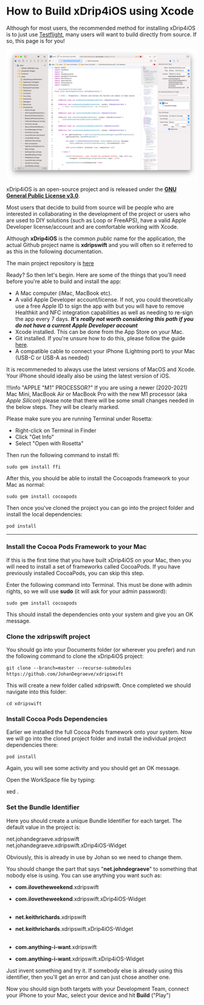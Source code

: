 # How to Build xDrip4iOS using Xcode

Although for most users, the recommended method for installing xDrip4iOS is to just use [Testflight](testflight.md), many users will want to build directly from source. If so, this page is for you!

![Xcode](img/build_xcode.png)

xDrip4iOS is an open-source project and is released under the [**GNU General Public License v3.0**](https://github.com/JohanDegraeve/xdripswift/blob/master/LICENSE).

Most users that decide to build from source will be people who are interested in collaborating in the development of the project or users who are used to DIY solutions (such as Loop or FreeAPS), have a valid Apple Developer license/account and are comfortable working with Xcode.

Although **xDrip4iOS** is the common *public* name for the application, the actual Github project name is **xdripswift** and you will often so it referred to as this in the following documentation.

The main project repository is [here](https://github.com/JohanDegraeve/xdripswift)

Ready? So then let's begin. Here are some of the things that you'll need before you're able to build and install the app:

- A Mac computer (iMac, MacBook etc).
- A valid Apple Developer account/license. If not, you could theoretically use a free Apple ID to sign the app with but you will have to remove Healthkit and NFC integration capabilities as well as needing to re-sign the app every 7 days. ***It's really not worth considering this path if you do not have a current Apple Developer account***
- Xcode installed. This can be done from the App Store on your Mac.
- Git installed. If you're unsure how to do this, please follow the guide [here](https://git-scm.com/book/en/v2/Getting-Started-Installing-Git).
- A compatible cable to connect your iPhone (Lightning port) to your Mac (USB-C or USB-A as needed)
  
It is recommeneded to always use the latest versions of MacOS and Xcode. Your iPhone should ideally also be using the latest version of iOS.

!!!info "APPLE "M1" PROCESSOR?"
If you are using a newer (2020-2021) Mac Mini, MacBook Air or MacBook Pro with the new M1 processor (aka *Apple Silicon*) please note that there will be some small changes needed in the below steps. They will be clearly marked.

Please make sure you are running Terminal under Rosetta:

- Right-click on Terminal in Finder
- Click "Get Info"
- Select "Open with Rosetta"

Then run the following command to install ffi:

    sudo gem install ffi

After this, you should be able to install the Cocoapods framework to your Mac as normal:

    sudo gem install cocoapods

Then once you've cloned the project you can go into the project folder and install the local dependencies:

    pod install

___
### Install the Cocoa Pods Framework to your Mac

If this is the first time that you have built xDrip4iOS on your Mac, then you will need to install a set of frameworks called CocoaPods. If you have previously installed CocoaPods, you can skip this step.

Enter the following command into Terminal. This must be done with admin rights, so we will use **sudo** (it will ask for your admin password):

    sudo gem install cocoapods

This should install the dependencies onto your system and give you an OK message.



### Clone the xdripswift project

You should go into your Documents folder (or wherever you prefer) and run the following command to clone the xDrip4iOS project:

    git clone --branch=master --recurse-submodules https://github.com/JohanDegraeve/xdripswift

This will create a new folder called xdripswift. Once completed we should navigate into this folder:

    cd xdripswift

### Install Cocoa Pods Dependencies

Earlier we installed the full Cocoa Pods framework onto your system. Now we will go into the cloned project folder and install the individual project dependencies there:

    pod install

Again, you will see some activity and you should get an OK message.

Open the WorkSpace file by typing:

   xed .

### Set the Bundle Identifier

Here you should create a unique Bundle Identifier for each target. The default value in the project is:

net.johandegraeve.xdripswift<br />
net.johandegraeve.xdripswift.xDrip4iOS-Widget

Obviously, this is already in use by Johan so we need to change them.

You should change the part that says "**net.johndegraeve**" to something that nobody else is using. You can use anything you want such as:

- **com.ilovetheweekend**.xdripswift
- **com.ilovetheweekend**.xdripswift.xDrip4iOS-Widget
<br /><br />

- **net.keithrichards**.xdripswift
- **net.keithrichards**.xdripswift.xDrip4iOS-Widget
<br /><br />

- **com.anything-i-want**.xdripswift
- **com.anything-i-want**.xdripswift.xDrip4iOS-Widget

Just invent something and try it. If somebody else is already using this identifier, then you'll get an error and can just chose another one.

Now you should sign both targets with your Development Team, connect your iPhone to your Mac, select your device and hit **Build** ("Play")


</br>
